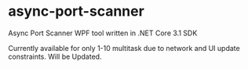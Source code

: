 # async-port-scanner
Async Port Scanner WPF tool written in .NET Core 3.1 SDK

Currently available for only 1-10 multitask due to network and UI update constraints. Will be Updated.
